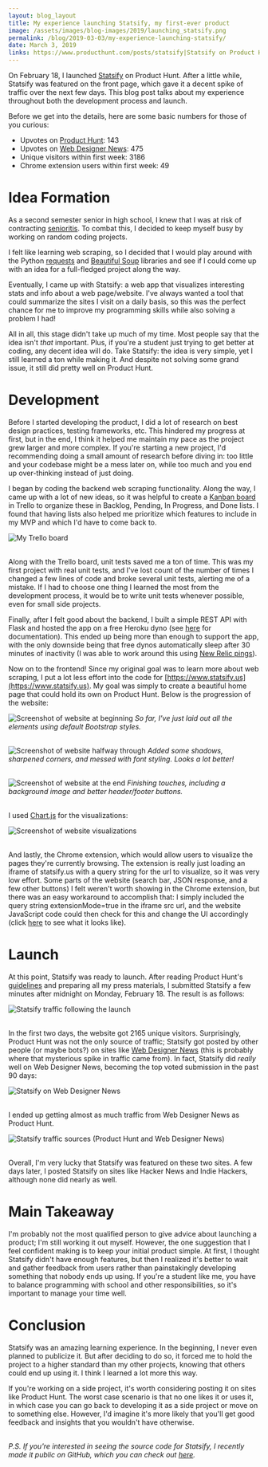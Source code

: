 ```yaml
---
layout: blog_layout
title: My experience launching Statsify, my first-ever product
image: /assets/images/blog-images/2019/launching_statsify.png
permalink: /blog/2019-03-03/my-experience-launching-statsify/
date: March 3, 2019
links: https://www.producthunt.com/posts/statsify|Statsify on Product Hunt^^^https://www.webdesignernews.com/entry/2550208|Statsify on Web Designer News^^^https://github.com/alankbi/statsify-api|Source Code on GitHub
---
```


On February 18, I launched [Statsify](https://www.statsify.us) on Product Hunt. After a little while, Statsify was featured on the front page, which gave it a decent spike of traffic over the next few days. This blog post talks about my experience throughout both the development process and launch. 

Before we get into the details, here are some basic numbers for those of you curious: 

* Upvotes on [Product Hunt](https://www.producthunt.com/posts/statsify): 143
* Upvotes on [Web Designer News](https://www.webdesignernews.com/entry/2550208): 475
* Unique visitors within first week: 3186
* Chrome extension users within first week: 49

# Idea Formation

As a second semester senior in high school, I knew that I was at risk of contracting [senioritis](https://en.wikipedia.org/wiki/Senioritis). To combat this, I decided to keep myself busy by working on random coding projects. 

I felt like learning web scraping, so I decided that I would play around with the Python [requests](http://docs.python-requests.org/en/master/) and [Beautiful Soup](https://www.crummy.com/software/BeautifulSoup/) libraries and see if I could come up with an idea for a full-fledged project along the way. 

Eventually, I came up with Statsify: a web app that visualizes interesting stats and info about a web page/website. I've always wanted a tool that could summarize the sites I visit on a daily basis, so this was the perfect chance for me to improve my programming skills while also solving a problem I had! 

All in all, this stage didn't take up much of my time. Most people say that the idea isn't _that_ important. Plus, if you're a student just trying to get better at coding, any decent idea will do. Take Statsify: the idea is very simple, yet I still learned a ton while making it. And despite not solving some grand issue, it still did pretty well on Product Hunt. 

# Development

Before I started developing the product, I did a lot of research on best design practices, testing frameworks, etc. This hindered my progress at first, but in the end, I think it helped me maintain my pace as the project grew larger and more complex. If you're starting a new project, I'd recommending doing a small amount of research before diving in: too little and your codebase might be a mess later on, while too much and you end up over-thinking instead of just doing. 

I began by coding the backend web scraping functionality. Along the way, I came up with a lot of new ideas, so it was helpful to create a [Kanban board](https://en.wikipedia.org/wiki/Kanban_board) in Trello to organize these in Backlog, Pending, In Progress, and Done lists. I found that having lists also helped me prioritize which features to include in my MVP and which I'd have to come back to. 

![My Trello board](/assets/images/blog-images/2019/statsify_trello.png)
<br><br>

Along with the Trello board, unit tests saved me a ton of time. This was my first project with real unit tests, and I've lost count of the number of times I changed a few lines of code and broke several unit tests, alerting me of a mistake. If I had to choose one thing I learned the most from the development process, it would be to write unit tests whenever possible, even for small side projects. 

Finally, after I felt good about the backend, I built a simple REST API with Flask and hosted the app on a free Heroku dyno (see [here](https://www.statsify.us/api) for documentation). This ended up being more than enough to support the app, with the only downside being that free dynos automatically sleep after 30 minutes of inactivity (I was able to work around this using [New Relic pings](https://coderwall.com/p/u0x3nw/avoid-heroku-idling-with-new-relic-pings)). 

Now on to the frontend! Since my original goal was to learn more about web scraping, I put a lot less effort into the code for [https://www.statsify.us](https://www.statsify.us). My goal was simply to create a beautiful home page that could hold its own on Product Hunt. Below is the progression of the website: 

![Screenshot of website at beginning](/assets/images/blog-images/2019/statsify_beginning.png)
_So far, I've just laid out all the elements using default Bootstrap styles._
<br><br>

![Screenshot of website halfway through](/assets/images/blog-images/2019/statsify_middle.png)
_Added some shadows, sharpened corners, and messed with font styling. Looks a lot better!_
<br><br>

![Screenshot of website at the end](/assets/images/blog-images/2019/statsify_end.png)
_Finishing touches, including a background image and better header/footer buttons._
<br><br>

I used [Chart.js](https://www.chartjs.org/) for the visualizations: 

![Screenshot of website visualizations](/assets/images/blog-images/2019/statsify_visualizations.png)
<br><br>

And lastly, the Chrome extension, which would allow users to visualize the pages they're currently browsing. The extension is really just loading an iframe of statsify.us with a query string for the url to visualize, so it was very low effort. Some parts of the website (search bar, JSON response, and a few other buttons) I felt weren't worth showing in the Chrome extension, but there was an easy workaround to accomplish that: I simply included the query string extensionMode=true in the iframe src url, and the website JavaScript code could then check for this and change the UI accordingly (click [here](https://www.statsify.us?extensionMode=true&url=alanbi.com) to see what it looks like). 

# Launch

At this point, Statsify was ready to launch. After reading Product Hunt's [guidelines](https://blog.producthunt.com/how-to-launch-on-product-hunt-7c1843e06399) and preparing all my press materials, I submitted Statsify a few minutes after midnight on Monday, February 18. The result is as follows: 

![Statsify traffic following the launch](/assets/images/blog-images/2019/statsify_traffic.png)
<br><br>

In the first two days, the website got 2165 unique visitors. Surprisingly, Product Hunt was not the only source of traffic; Statsify got posted by other people (or maybe bots?) on sites like [Web Designer News](https://www.webdesignernews.com/entry/2550208) (this is probably where that mysterious spike in traffic came from). In fact, Statsify did _really_ well on Web Designer News, becoming the top voted submission in the past 90 days:

![Statsify on Web Designer News](/assets/images/blog-images/2019/statsify_webdesignernews.png)
<br><br>

I ended up getting almost as much traffic from Web Designer News as Product Hunt. 

![Statsify traffic sources (Product Hunt and Web Designer News)](/assets/images/blog-images/2019/statsify_traffic_sources.png)
<br><br>

Overall, I'm very lucky that Statsify was featured on these two sites. A few days later, I posted Statsify on sites like Hacker News and Indie Hackers, although none did nearly as well. 

# Main Takeaway

I'm probably not the most qualified person to give advice about launching a product; I'm still working it out myself. However, the one suggestion that I feel confident making is to keep your initial product simple. At first, I thought Statsify didn't have enough features, but then I realized it's better to wait and gather feedback from users rather than painstakingly developing something that nobody ends up using. If you're a student like me, you have to balance programming with school and other responsibilities, so it's important to manage your time well. 

# Conclusion

Statsify was an amazing learning experience. In the beginning, I never even planned to publicize it. But after deciding to do so, it forced me to hold the project to a higher standard than my other projects, knowing that others could end up using it. I think I learned a lot more this way. 

If you're working on a side project, it's worth considering posting it on sites like Product Hunt. The worst case scenario is that no one likes it or uses it, in which case you can go back to developing it as a side project or move on to something else. However, I'd imagine it's more likely that you'll get good feedback and insights that you wouldn't have otherwise. 
<br><br>

_P.S. If you're interested in seeing the source code for Statsify, I recently made it public on GitHub, which you can check out [here](https://github.com/alankbi/statsify-api)._